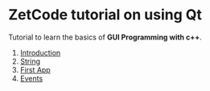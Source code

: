 # ZetCode tutorial on using Qt

Tutorial to learn the basics of **GUI Programming with c++**.

1. [Introduction](01_intro/)
2. [String](02_strings/)
3. [First App](03_first_app/)
4. [Events](04_events)


